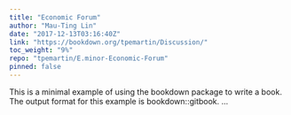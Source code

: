 ```yaml
---
title: "Economic Forum"
author: "Mau-Ting Lin"
date: "2017-12-13T03:16:40Z"
link: "https://bookdown.org/tpemartin/Discussion/"
toc_weight: "9%"
repo: "tpemartin/E.minor-Economic-Forum"
pinned: false
---
```


This is a minimal example of using the bookdown package to write a book. The output format for this example is bookdown::gitbook. ...
